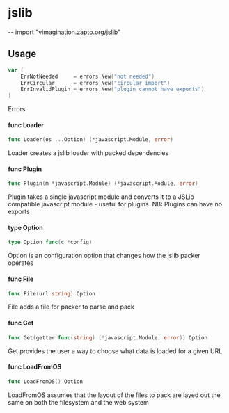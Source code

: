 # jslib
--
    import "vimagination.zapto.org/jslib"


## Usage

```go
var (
	ErrNotNeeded     = errors.New("not needed")
	ErrCircular      = errors.New("circular import")
	ErrInvalidPlugin = errors.New("plugin cannot have exports")
)
```
Errors

#### func  Loader

```go
func Loader(os ...Option) (*javascript.Module, error)
```
Loader creates a jslib loader with packed dependencies

#### func  Plugin

```go
func Plugin(m *javascript.Module) (*javascript.Module, error)
```
Plugin takes a single javascript module and converts it to a JSLib compatible
javascript module - useful for plugins. NB: Plugins can have no exports

#### type Option

```go
type Option func(c *config)
```

Option is an configuration option that changes how the jslib packer operates

#### func  File

```go
func File(url string) Option
```
File adds a file for packer to parse and pack

#### func  Get

```go
func Get(getter func(string) (*javascript.Module, error)) Option
```
Get provides the user a way to choose what data is loaded for a given URL

#### func  LoadFromOS

```go
func LoadFromOS() Option
```
LoadFromOS assumes that the layout of the files to pack are layed out the same
on both the filesystem and the web system
